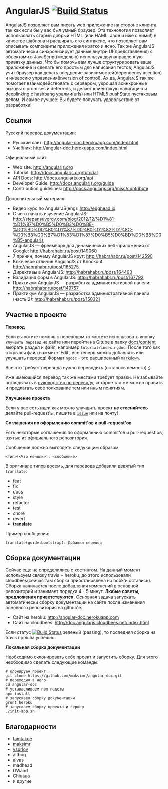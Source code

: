 AngularJS [![Build Status](https://travis-ci.org/maksimr/angular-doc.png?branch=master)](https://travis-ci.org/maksimr/angular-doc)
=========

AngularJS позволяет вам писать web приложение на стороне клиента, так как если бы у вас
был умный браузер.
Эта технология позволяет использовать старый добрый HTML (или HAML, Jade и иже с ними!) в качестве
шаблона и расширять его синтаксис, что позволяет вам описывать компоненты приложения кратко и ясно.
Так же AngularJS автоматически синхронизирует данные внутри UI(представления) с
объектами в JavaScript(моделью) используя двунаправленную привязку данных.
Что бы помочь вам лучше структурировать ваше приложение и сделать его простым для написания тестов,
AngularJS учит браузер как делать внедрение зависимостей(dependency injection) и инверсию управления(inversion of control).
Ах да, AngularJS так же помогает взаимодействовать с сервером, укрощая асинхронные вызовы с promises и deferreds,
и делает клиентскую навигацию и [deeplinking](http://ru.wikipedia.org/wiki/%D0%92%D0%BD%D0%B5%D1%88%D0%BD%D0%B5%D0%B5_%D1%81%D0%B2%D1%8F%D0%B7%D1%8B%D0%B2%D0%B0%D0%BD%D0%B8%D0%B5)
с hashbang уралми(urls) или HTML5 pushState пустяковым делом. И самое лучшее:
Вы будете получать удовольствие от разработки!

Ссылки
---------

Русский перевод документации:
* Русский сайт: http://angular-doc.herokuapp.com/index.html
* Учебник: http://angular-doc.herokuapp.com/index.html

Официальный сайт:
* Web site: http://angularjs.org
* Tutorial: http://docs.angularjs.org/tutorial
* API Docs: http://docs.angularjs.org/api
* Developer Guide: http://docs.angularjs.org/guide
* Contribution guidelines: http://docs.angularjs.org/misc/contribute

Дополнительный материал:
* Видео курс по AngularJS(eng): http://egghead.io
* С чего начать изучение AngularJS: http://stepansuvorov.com/blog/2012/12/%D1%81-%D1%87%D0%B5%D0%B3%D0%BE-%D0%BD%D0%B0%D1%87%D0%B0%D1%82%D1%8C-%D0%B8%D0%B7%D1%83%D1%87%D0%B5%D0%BD%D0%B8%D0%B5-angularjs
* AngularJS — фреймворк для динамических веб-приложений от Google: http://habrahabr.ru/post/149060
* 7 причин, почему AngularJS крут: http://habrahabr.ru/post/142590
* Ключевое отличие AngularJS от Knockout: http://habrahabr.ru/post/165275
* Директивы в AngularJS: http://habrahabr.ru/post/164493
* Валидация форм в AngularJS: http://habrahabr.ru/post/167793
* Практикум AngularJS — разработка административной панели: http://habrahabr.ru/post/149757
* Практикум AngularJS — разработка административной панели (часть 2): http://habrahabr.ru/post/150321

Участие в проекте
---------

**Перевод**

Если вы хотите помочь с переводом то можете использовать кнопку `Улучшить перевод`
на сайте или перейти на Gitube в папку [docs/content](https://github.com/maksimr/angular-doc/tree/master/docs/content) выбрать раздел и файл, например
`tutorial/index.ngdoc`. После того как открылся файл нажмите 'Edit', все теперь
можно добавлять или улучшать перевод! Формат `ngdoc` - это расширенный [`markdown`](http://daringfireball.net/projects/markdown/).

Все что требует перевода нужно переводить (осталось немного) ;)

Уже имеющийся перевод так же местами требует правки.
Не забывайте поглядывать в [руководство по переводу](https://github.com/maksimr/docs.angularjs.ru/wiki/*-%D0%A0%D1%83%D0%BA%D0%BE%D0%B2%D0%BE%D0%B4%D1%81%D1%82%D0%B2%D0%BE-%D0%BF%D0%BE-%D0%BF%D0%B5%D1%80%D0%B5%D0%B2%D0%BE%D0%B4%D1%83), которое так же можно править и предлагать свое толкование тем или иным понятиям.

**Улучшение проекта**

Если у вас есть идеи как можно улучшить проект **не стесняйтесь** делайте pull-request'ы,
пишите в [`issue`](https://github.com/maksimr/angular-doc/issues) или на почту!

**Соглашения по оформлению commit'ов и pull-request'ов**

Есть некоторые соглашения по оформлению commit'ов и pull-request'ов, взятые
из официального репозитория.

Сообщение должно выглядеть следующим образом

    <тип>(<Что меняли>): <сообщение>

В оригинале типов восемь, для перевода добавили девятый тип `translate`:

* feat
* fix
* docs
* style
* refactor
* test
* chore
* revert
* **translate**

Пример сообщения:

    translate(guide:bootstrap): Добавил перевод


Сборка документации
---------

Сейчас еще не определились с хостингом.
На данный момент используем связку travis + heroku,
до этого использовали cloudbees(сейчас там сборка приостановлена но hook'и остались).
Сборка начинается после добавления изменений в основной репозиторий и занимает порядка 4 - 5 минут.
**Любые советы, предложения приветствуются.**
Основная задача запускать автоматически сборку документации на сайте после изменения основного
репозитория на github'е.

* Сайт на heroku: http://angular-doc.herokuapp.com
* Сайт на cloudbees:  http://doc.angularjs.cloudbees.net/index.html

Если статус [![Build Status](https://travis-ci.org/maksimr/angular-doc.png?branch=master)](https://travis-ci.org/maksimr/angular-doc) зеленый (passing),
то последняя сборка на travis прошла успешно.

**Локальная сборка документации**

Необходимо склонировать себе проект и запустить сборку.
Для этого необходимо сделать следующие команды:

    # клонируем проект
    git clone https://github.com/maksimr/angular-doc.git
    # переходим в него
    cd angular-doc
    # устанавливаем npm пакеты
    npm install
    # запускаем сборку документации
    grunt heroku
    # запускаем сборку проекта и сервер
    ./init-app.sh

Благодарности
---------

* [tamtakoe](https://github.com/tamtakoe)
* [maksimr](https://github.com/maksimr)
* [vsorlov](https://github.com/vsorlov)
* altbog
* alvas
* madhead
* DWand
* Chiuaua
* и другие
